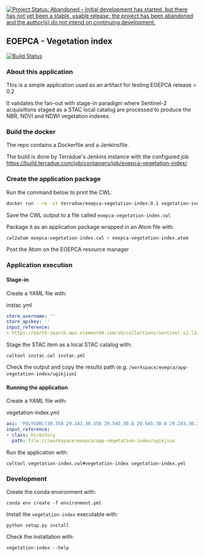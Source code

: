 [![Project Status: Abandoned – Initial development has started, but there has not yet been a stable, usable release; the project has been abandoned and the author(s) do not intend on continuing development.](https://www.repostatus.org/badges/latest/abandoned.svg)](https://www.repostatus.org/#abandoned)


## EOEPCA - Vegetation index

[![Build Status](https://travis-ci.com/EOEPCA/app-vegetation-index.svg?branch=master)](https://travis-ci.com/EOEPCA/app-vegetation-index)

### About this application

This is a simple application used as an artifact for testing EOEPCA release > 0.2

It validates the fan-out with stage-in paradigm where Sentinel-2 acquisitions staged as a STAC local catalog are processed to produce the NBR, NDVI and NDWI vegetation indexes.  

### Build the docker

The repo contains a Dockerfile and a Jenkinsfile.  

The build is done by Terradue's Jenkins instance with the configured job https://build.terradue.com/job/containers/job/eoepca-vegetation-index/

### Create the application package

Run the command below to print the CWL: 

```bash
docker run --rm -it terradue/eoepca-vegetation-index:0.1 vegetation-index-cwl --docker 'terradue/eoepca-vegetation-index:0.1'
```

Save the CWL output to a file called `eoepca-vegetation-index.cwl`

Package it as an application package wrapped in an Atom file with:

```bash
cwl2atom eoepca-vegetation-index.cwl > eoepca-vegetation-index.atom 
```

Post the Atom on the EOEPCA resource manager

### Application execution

#### Stage-in

Create a YAML file with:

instac.yml
```yaml
store_username: ''
store_apikey: ''
input_reference:
- https://earth-search.aws.element84.com/v0/collections/sentinel-s2-l2a-cogs/items/S2B_36RTT_20191205_0_L2A 
```

Stage the STAC item as a local STAC catalog with:

```console
cwltool instac.cwl instac.yml
```

Check the output and copy the results path (e.g. `/workspace/eoepca/app-vegetation-index/ugikjiux`)

#### Running the application

Create a YAML file with:

vegetation-index.yml
```yaml
aoi: 'POLYGON((30.358 29.243,30.358 29.545,30.8 29.545,30.8 29.243,30.358 29.243))'
input_reference:
- class: Directory
  path: file:///workspace/eoepca/app-vegetation-index/ugikjiux
```

Run the application with:

```console
cwltool vegetation-index.cwl#vegetation-index vegetation-index.yml
```

### Development

Create the conda environment with:

```console
conda env create -f environment.yml
```

Install the `vegetation-index` executable with:

```console
python setup.py install
```

Check the installation with:

```console
vegetation-index --help
```
